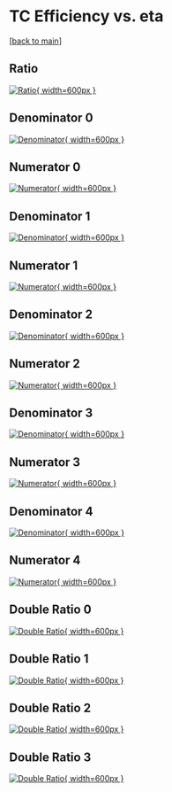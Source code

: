 # TC Efficiency vs. eta

[[back to main](./)]



## Ratio

[![Ratio](../mtv/var/TC_vtr_321_-1_eff_eta.png){ width=600px }](../mtv/var/TC_vtr_321_-1_eff_eta.pdf)

## Denominator 0

[![Denominator](../mtv/den/TC_vtr_321_-1_eff_eta_den0.png){ width=600px }](../mtv/den/TC_vtr_321_-1_eff_eta_den0.pdf)

## Numerator 0

[![Numerator](../mtv/num/TC_vtr_321_-1_eff_eta_num0.png){ width=600px }](../mtv/num/TC_vtr_321_-1_eff_eta_num0.pdf)

## Denominator 1

[![Denominator](../mtv/den/TC_vtr_321_-1_eff_eta_den1.png){ width=600px }](../mtv/den/TC_vtr_321_-1_eff_eta_den1.pdf)

## Numerator 1

[![Numerator](../mtv/num/TC_vtr_321_-1_eff_eta_num1.png){ width=600px }](../mtv/num/TC_vtr_321_-1_eff_eta_num1.pdf)

## Denominator 2

[![Denominator](../mtv/den/TC_vtr_321_-1_eff_eta_den2.png){ width=600px }](../mtv/den/TC_vtr_321_-1_eff_eta_den2.pdf)

## Numerator 2

[![Numerator](../mtv/num/TC_vtr_321_-1_eff_eta_num2.png){ width=600px }](../mtv/num/TC_vtr_321_-1_eff_eta_num2.pdf)

## Denominator 3

[![Denominator](../mtv/den/TC_vtr_321_-1_eff_eta_den3.png){ width=600px }](../mtv/den/TC_vtr_321_-1_eff_eta_den3.pdf)

## Numerator 3

[![Numerator](../mtv/num/TC_vtr_321_-1_eff_eta_num3.png){ width=600px }](../mtv/num/TC_vtr_321_-1_eff_eta_num3.pdf)

## Denominator 4

[![Denominator](../mtv/den/TC_vtr_321_-1_eff_eta_den4.png){ width=600px }](../mtv/den/TC_vtr_321_-1_eff_eta_den4.pdf)

## Numerator 4

[![Numerator](../mtv/num/TC_vtr_321_-1_eff_eta_num4.png){ width=600px }](../mtv/num/TC_vtr_321_-1_eff_eta_num4.pdf)

## Double Ratio 0

[![Double Ratio](../mtv/ratio/TC_vtr_321_-1_eff_eta_ratio0.png){ width=600px }](../mtv/ratio/TC_vtr_321_-1_eff_eta_ratio0.pdf)

## Double Ratio 1

[![Double Ratio](../mtv/ratio/TC_vtr_321_-1_eff_eta_ratio1.png){ width=600px }](../mtv/ratio/TC_vtr_321_-1_eff_eta_ratio1.pdf)

## Double Ratio 2

[![Double Ratio](../mtv/ratio/TC_vtr_321_-1_eff_eta_ratio2.png){ width=600px }](../mtv/ratio/TC_vtr_321_-1_eff_eta_ratio2.pdf)

## Double Ratio 3

[![Double Ratio](../mtv/ratio/TC_vtr_321_-1_eff_eta_ratio3.png){ width=600px }](../mtv/ratio/TC_vtr_321_-1_eff_eta_ratio3.pdf)

